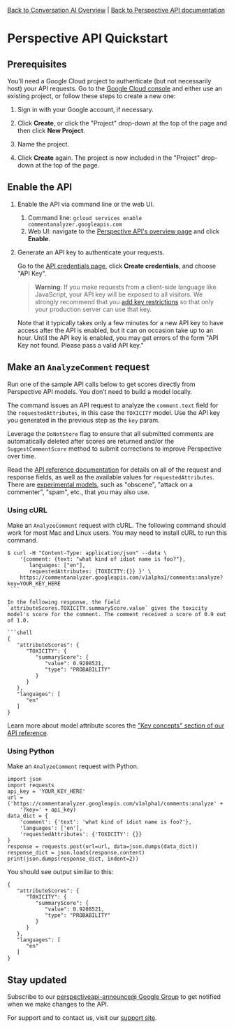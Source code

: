 [Back to Conversation AI Overview](https://conversationai.github.io/) | [Back to Perspective API documentation](https://github.com/conversationai/perspectiveapi/blob/master/README.md)

# Perspective API Quickstart

## Prerequisites

You'll need a Google Cloud project to authenticate (but not necessarily host) your API requests. Go to the [Google Cloud console](https://console.developers.google.com/) and either use an existing project, or follow these steps to create a new one:

1. Sign in with your Google account, if necessary.

1. Click **Create**, or click the "Project" drop-down at the top of the page and then click **New Project**.

1. Name the project.

1. Click **Create** again. The project is now included in the "Project" drop-down at the top of the page.

## Enable the API

1. Enable the API via command line or the web UI.
    1. Command line:
       `gcloud services enable commentanalyzer.googleapis.com`
    1. Web UI: navigate to the [Perspective API's overview page](https://console.developers.google.com/apis/api/commentanalyzer.googleapis.com/overview) and click **Enable**.

1. Generate an API key to authenticate your requests.
   
   Go to the [API credentials page](https://console.developers.google.com/apis/credentials), click **Create credentials**, and choose "API Key".

   > **Warning**: If you make requests from a client-side language like JavaScript, your API key will be exposed to all visitors. We strongly recommend that you [add key restrictions](https://cloud.google.com/docs/authentication/api-keys#api_key_restrictions) so that only your production server can use that key.
	
   Note that it typically takes only a few minutes for a new API key to have access after the API is enabled, but it can on occasion take up to an hour. Until the API key is enabled, you may get errors of the form "API Key not found. Please pass a valid API key."

## Make an `AnalyzeComment` request
   
Run one of the sample API calls below to get scores directly from Perspective API models. You don’t need to build a model locally. 
   
The command issues an API request to analyze the `comment.text` field for the `requestedAttributes`, in this case the `TOXICITY` model. Use the API key you generated in the previous step as the `key` param.

Leverage the `DoNotStore` flag to ensure that all submitted comments are automatically deleted after scores are returned and/or the `SuggestCommentScore` method to submit corrections to improve Perspective over time.

Read the [API reference documentation](api_reference.md) for details on all of the request and response fields, as well as the available values for `requestedAttributes`. There are [experimental models](https://github.com/conversationai/perspectiveapi/blob/master/api_reference.md#models), such as "obscene", "attack on a commenter", "spam", etc., that you may also use.

### Using cURL

Make an `AnalyzeComment` request with cURL. The following command should work for most Mac and Linux users. You may need to install cURL to run this command.
   
   ```shell
   $ curl -H "Content-Type: application/json" --data \
       '{comment: {text: "what kind of idiot name is foo?"},
          languages: ["en"],
          requestedAttributes: {TOXICITY:{}} }' \
       https://commentanalyzer.googleapis.com/v1alpha1/comments:analyze?key=YOUR_KEY_HERE
    ```

In the following response, the field `attributeScores.TOXICITY.summaryScore.value` gives the toxicity model's score for the comment. The comment received a score of 0.9 out of 1.0.

   ```shell
   {
      "attributeScores": {
         "TOXICITY": {
            "summaryScore": {
               "value": 0.9208521,
               "type": "PROBABILITY"
            }
         }
      },
      "languages": [
         "en"
      ]
   }
   ```

Learn more about model attribute scores the ["Key concepts" section of our API reference](api_reference.md#key-concepts).

### Using Python

Make an `AnalyzeComment` request with Python.

   ```shell
   import json 
   import requests 
   api_key = 'YOUR_KEY_HERE'
   url = ('https://commentanalyzer.googleapis.com/v1alpha1/comments:analyze' +    
       '?key=' + api_key)
   data_dict = {
       'comment': {'text': 'what kind of idiot name is foo?'},
       'languages': ['en'],
       'requestedAttributes': {'TOXICITY': {}}
   }
   response = requests.post(url=url, data=json.dumps(data_dict)) 
   response_dict = json.loads(response.content) 
   print(json.dumps(response_dict, indent=2))
   ```

You should see output similar to this:

   ```shell
   {
      "attributeScores": {
         "TOXICITY": {
            "summaryScore": {
               "value": 0.9208521,
               "type": "PROBABILITY"
            }
         }
      },
      "languages": [
         "en"
      ]
   }
   ```

## Stay updated

Subscribe to our [perspectiveapi-announce@ Google Group](https://groups.google.com/forum/#!forum/perspective-announce/join) to get notified when we make changes to the API.

For support and to contact us, visit our [support site](https://support.perspectiveapi.com). 

